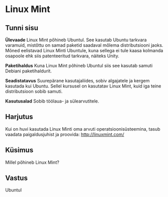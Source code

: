 # Linux Mint

## Tunni sisu

<b>Ülevaade</b>
Linux Mint pőhineb Ubuntul. See kasutab Ubuntu tarkvara varamuid, mistőttu on samad paketid saadaval mőlema distributsiooni jaoks. Mõned eelistavad Linux Minti Ubuntule, kuna sellega ei tule kaasa kolmanda osapoole ehk siis patenteeritud tarkvara, näiteks Unity.

<b>Paketihaldus</b> Kuna Linux Mint põhineb Ubuntul siis see kasutab samuti Debiani paketihaldurit.

<b>Seadistatavus</b>
Suurepärane kasutajaliides, sobiv algajatele ja kergem kasutada kui Ubuntu. Sellel kursusel on kasutatav  Linux Mint, kuid iga teine distributsioon sobib samuti.

<b>Kasutusalad</b>
Sobib töölaua- ja sülearvutitele.

## Harjutus

Kui on huvi kasutada Linux Minti oma arvuti  operatsioonisüsteemina, tasub vaadata paigaldusjuhist ja proovida: <a href='http://linuxmint.com/'>http://linuxmint.com/</a>

## Küsimus

Millel pőhineb Linux Mint?

## Vastus

Ubuntul
